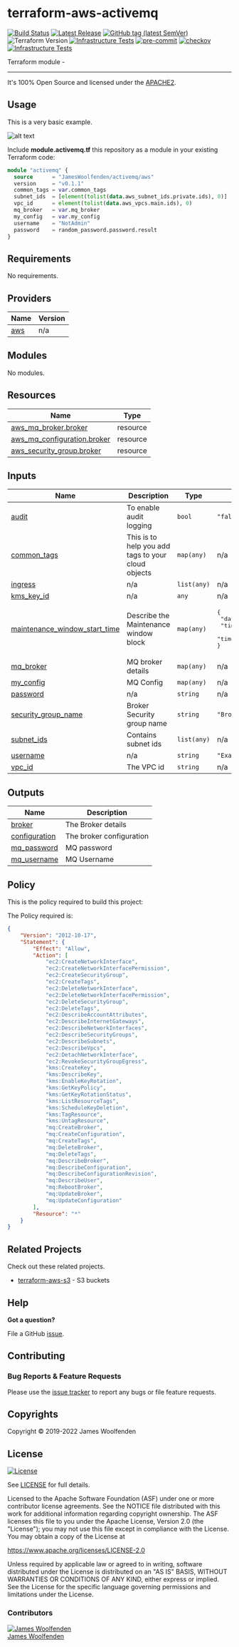 # terraform-aws-activemq

[![Build Status](https://github.com/JamesWoolfenden/terraform-aws-activemq/workflows/Verify%20and%20Bump/badge.svg?branch=master)](https://github.com/JamesWoolfenden/terraform-aws-activemq)
[![Latest Release](https://img.shields.io/github/release/JamesWoolfenden/terraform-aws-activemq.svg)](https://github.com/JamesWoolfenden/terraform-aws-activemq/releases/latest)
[![GitHub tag (latest SemVer)](https://img.shields.io/github/tag/JamesWoolfenden/terraform-aws-activemq.svg?label=latest)](https://github.com/JamesWoolfenden/terraform-aws-activemq/releases/latest)
![Terraform Version](https://img.shields.io/badge/tf-%3E%3D0.14.0-blue.svg)
[![Infrastructure Tests](https://www.bridgecrew.cloud/badges/github/JamesWoolfenden/terraform-aws-activemq/cis_aws)](https://www.bridgecrew.cloud/link/badge?vcs=github&fullRepo=JamesWoolfenden%2Fterraform-aws-activemq&benchmark=CIS+AWS+V1.2)
[![pre-commit](https://img.shields.io/badge/pre--commit-enabled-brightgreen?logo=pre-commit&logoColor=white)](https://github.com/pre-commit/pre-commit)
[![checkov](https://img.shields.io/badge/checkov-verified-brightgreen)](https://www.checkov.io/)
[![Infrastructure Tests](https://www.bridgecrew.cloud/badges/github/jameswoolfenden/terraform-aws-activemq/general)](https://www.bridgecrew.cloud/link/badge?vcs=github&fullRepo=JamesWoolfenden%2Fterraform-aws-activemq&benchmark=INFRASTRUCTURE+SECURITY)

Terraform module -

---

It's 100% Open Source and licensed under the [APACHE2](LICENSE).

## Usage

This is a very basic example.

![alt text](./diagram/message_queue.png)

Include **module.activemq.tf** this repository as a module in your existing Terraform code:

```terraform
module "activemq" {
  source      = "JamesWoolfenden/activemq/aws"
  version     = "v0.1.1"
  common_tags = var.common_tags
  subnet_ids  = [element(tolist(data.aws_subnet_ids.private.ids), 0)]
  vpc_id      = element(tolist(data.aws_vpcs.main.ids), 0)
  mq_broker   = var.mq_broker
  my_config   = var.my_config
  username    = "NotAdmin"
  password    = random_password.password.result
}
```

<!-- BEGINNING OF PRE-COMMIT-TERRAFORM DOCS HOOK -->
## Requirements

No requirements.

## Providers

| Name | Version |
|------|---------|
| <a name="provider_aws"></a> [aws](#provider\_aws) | n/a |

## Modules

No modules.

## Resources

| Name | Type |
|------|------|
| [aws_mq_broker.broker](https://registry.terraform.io/providers/hashicorp/aws/latest/docs/resources/mq_broker) | resource |
| [aws_mq_configuration.broker](https://registry.terraform.io/providers/hashicorp/aws/latest/docs/resources/mq_configuration) | resource |
| [aws_security_group.broker](https://registry.terraform.io/providers/hashicorp/aws/latest/docs/resources/security_group) | resource |

## Inputs

| Name | Description | Type | Default | Required |
|------|-------------|------|---------|:--------:|
| <a name="input_audit"></a> [audit](#input\_audit) | To enable audit logging | `bool` | `"false"` | no |
| <a name="input_common_tags"></a> [common\_tags](#input\_common\_tags) | This is to help you add tags to your cloud objects | `map(any)` | n/a | yes |
| <a name="input_ingress"></a> [ingress](#input\_ingress) | n/a | `list(any)` | n/a | yes |
| <a name="input_kms_key_id"></a> [kms\_key\_id](#input\_kms\_key\_id) | n/a | `any` | n/a | yes |
| <a name="input_maintenance_window_start_time"></a> [maintenance\_window\_start\_time](#input\_maintenance\_window\_start\_time) | Describe the Maintenance window block | `map(any)` | <pre>{<br>  "day_of_week": "MONDAY",<br>  "time_of_day": "12:05",<br>  "time_zone": "GMT"<br>}</pre> | no |
| <a name="input_mq_broker"></a> [mq\_broker](#input\_mq\_broker) | MQ broker details | `map(any)` | n/a | yes |
| <a name="input_my_config"></a> [my\_config](#input\_my\_config) | MQ Config | `map(any)` | n/a | yes |
| <a name="input_password"></a> [password](#input\_password) | n/a | `string` | n/a | yes |
| <a name="input_security_group_name"></a> [security\_group\_name](#input\_security\_group\_name) | Broker Security group name | `string` | `"Broker"` | no |
| <a name="input_subnet_ids"></a> [subnet\_ids](#input\_subnet\_ids) | Contains subnet ids | `list(any)` | n/a | yes |
| <a name="input_username"></a> [username](#input\_username) | n/a | `string` | `"ExampleUser"` | no |
| <a name="input_vpc_id"></a> [vpc\_id](#input\_vpc\_id) | The VPC id | `string` | n/a | yes |

## Outputs

| Name | Description |
|------|-------------|
| <a name="output_broker"></a> [broker](#output\_broker) | The Broker details |
| <a name="output_configuration"></a> [configuration](#output\_configuration) | The broker configuration |
| <a name="output_mq_password"></a> [mq\_password](#output\_mq\_password) | MQ password |
| <a name="output_mq_username"></a> [mq\_username](#output\_mq\_username) | MQ Username |
<!-- END OF PRE-COMMIT-TERRAFORM DOCS HOOK -->

## Policy

This is the policy required to build this project:

<!-- BEGINNING OF PRE-COMMIT-PIKE DOCS HOOK -->
The Policy required is:

```json
{
    "Version": "2012-10-17",
    "Statement": {
        "Effect": "Allow",
        "Action": [
            "ec2:CreateNetworkInterface",
            "ec2:CreateNetworkInterfacePermission",
            "ec2:CreateSecurityGroup",
            "ec2:CreateTags",
            "ec2:DeleteNetworkInterface",
            "ec2:DeleteNetworkInterfacePermission",
            "ec2:DeleteSecurityGroup",
            "ec2:DeleteTags",
            "ec2:DescribeAccountAttributes",
            "ec2:DescribeInternetGateways",
            "ec2:DescribeNetworkInterfaces",
            "ec2:DescribeSecurityGroups",
            "ec2:DescribeSubnets",
            "ec2:DescribeVpcs",
            "ec2:DetachNetworkInterface",
            "ec2:RevokeSecurityGroupEgress",
            "kms:CreateKey",
            "kms:DescribeKey",
            "kms:EnableKeyRotation",
            "kms:GetKeyPolicy",
            "kms:GetKeyRotationStatus",
            "kms:ListResourceTags",
            "kms:ScheduleKeyDeletion",
            "kms:TagResource",
            "kms:UntagResource",
            "mq:CreateBroker",
            "mq:CreateConfiguration",
            "mq:CreateTags",
            "mq:DeleteBroker",
            "mq:DeleteTags",
            "mq:DescribeBroker",
            "mq:DescribeConfiguration",
            "mq:DescribeConfigurationRevision",
            "mq:DescribeUser",
            "mq:RebootBroker",
            "mq:UpdateBroker",
            "mq:UpdateConfiguration"
        ],
        "Resource": "*"
    }
}

```
<!-- END OF PRE-COMMIT-PIKE DOCS HOOK -->

## Related Projects

Check out these related projects.

- [terraform-aws-s3](https://github.com/jameswoolfenden/terraform-aws-s3) - S3 buckets

## Help

**Got a question?**

File a GitHub [issue](https://github.com/JamesWoolfenden/terraform-aws-activemq/issues).

## Contributing

### Bug Reports & Feature Requests

Please use the [issue tracker](https://github.com/JamesWoolfenden/terraform-aws-activemq/issues) to report any bugs or file feature requests.

## Copyrights

Copyright © 2019-2022 James Woolfenden

## License

[![License](https://img.shields.io/badge/License-Apache%202.0-blue.svg)](https://opensource.org/licenses/Apache-2.0)

See [LICENSE](LICENSE) for full details.

Licensed to the Apache Software Foundation (ASF) under one
or more contributor license agreements. See the NOTICE file
distributed with this work for additional information
regarding copyright ownership. The ASF licenses this file
to you under the Apache License, Version 2.0 (the
"License"); you may not use this file except in compliance
with the License. You may obtain a copy of the License at

<https://www.apache.org/licenses/LICENSE-2.0>

Unless required by applicable law or agreed to in writing,
software distributed under the License is distributed on an
"AS IS" BASIS, WITHOUT WARRANTIES OR CONDITIONS OF ANY
KIND, either express or implied. See the License for the
specific language governing permissions and limitations
under the License.

### Contributors

[![James Woolfenden][jameswoolfenden_avatar]][jameswoolfenden_homepage]<br/>[James Woolfenden][jameswoolfenden_homepage]

[jameswoolfenden_homepage]: https://github.com/jameswoolfenden
[jameswoolfenden_avatar]: https://github.com/jameswoolfenden.png?size=150
